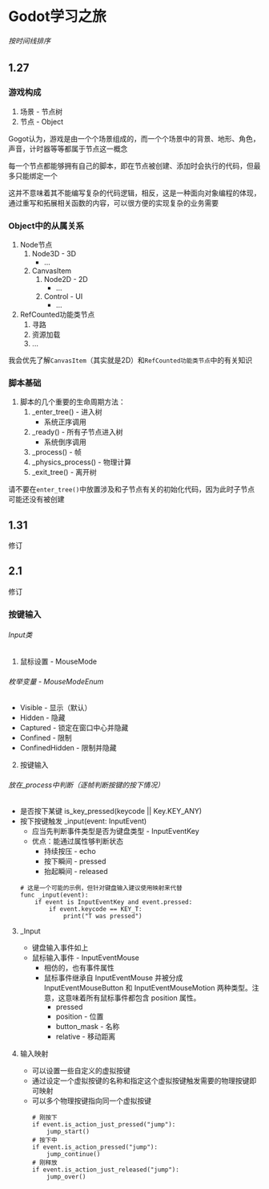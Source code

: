 # Godot学习之旅

###### 按时间线排序

## 1.27

### 游戏构成

1. 场景 - 节点树
2. 节点 - Object

Gogot认为，游戏是由一个个场景组成的，而一个个场景中的背景、地形、角色，声音，计时器等等都属于节点这一概念

每一个节点都能够拥有自己的脚本，即在节点被创建、添加时会执行的代码，但最多只能绑定一个

这并不意味着其不能编写复杂的代码逻辑，相反，这是一种面向对象编程的体现，通过重写和拓展相关函数的内容，可以很方便的实现复杂的业务需要

### Object中的从属关系

1. Node节点
   1. Node3D - 3D
      - ...
   2. CanvasItem
      1. Node2D - 2D
         - ...
      2. Control - UI
         - ...
2. RefCounted功能类节点
   1. 寻路
   2. 资源加载
   3. ...

我会优先了解`CanvasItem`（其实就是2D）和`RefCounted功能类节点`中的有关知识

### 脚本基础

1. 脚本的几个重要的生命周期方法：
   1. _enter_tree() - 进入树
      - 系统正序调用
   2. _ready() - 所有子节点进入树
      - 系统倒序调用
   3. _process() - 帧
   4. _physics_process() - 物理计算
   5. _exit_tree() - 离开树

请不要在`enter_tree()`中放置涉及和子节点有关的初始化代码，因为此时子节点可能还没有被创建

## 1.31

修订

## 2.1

修订

### 按键输入

###### Input类

1. 鼠标设置 - MouseMode
###### 枚举变量 - MouseModeEnum
   - Visible - 显示（默认）
   - Hidden - 隐藏
   - Captured - 锁定在窗口中心并隐藏
   - Confined - 限制
   - ConfinedHidden - 限制并隐藏

2. 按键输入
###### 放在_process中判断（逐帧判断按键的按下情况）

   - 是否按下某键 is_key_pressed(keycode || Key.KEY_ANY)
   - 按下按键触发 _input(event: InputEvent)
     - 应当先判断事件类型是否为键盘类型 - InputEventKey
     - 优点：能通过属性够判断状态
        - 持续按压 - echo
        - 按下瞬间 - pressed
        - 抬起瞬间 - released
     ```
     # 这是一个可能的示例，但针对键盘输入建议使用映射来代替
     func _input(event):
         if event is InputEventKey and event.pressed:
             if event.keycode == KEY_T:
                 print("T was pressed")
     ```

3. _Input
   - 键盘输入事件如上
   - 鼠标输入事件 - InputEventMouse
     - 相仿的，也有事件属性
     - 鼠标事件继承自 InputEventMouse 并被分成 InputEventMouseButton 和 InputEventMouseMotion 两种类型。注意，这意味着所有鼠标事件都包含 position 属性。
       - pressed
       - position - 位置
       - button_mask - 名称
       - relative - 移动距离

4. 输入映射
   - 可以设置一些自定义的虚拟按键
   - 通过设定一个虚拟按键的名称和指定这个虚拟按键触发需要的物理按键即可映射
   - 可以多个物理按键指向同一个虚拟按键
     ```
     # 刚按下
     if event.is_action_just_pressed("jump"):
         jump_start()
     # 按下中
     if event.is_action_pressed("jump"):
         jump_continue()
     # 刚释放
     if event.is_action_just_released("jump"):
         jump_over()
     ```
